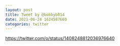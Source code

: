 ```yaml
--- 
layout: post 
title: Tweet by @bobbyb814 
date: 2021-06-24 1624587660 
categories: twitter 
--- 
```

https://twitter.com/o/status/1408248812036976640